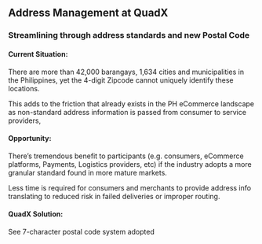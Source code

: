 ## Address Management at QuadX

### Streamlining through address standards and new Postal Code

#### Current Situation:
There are more than 42,000 barangays, 1,634 cities and municipalities in the Philippines, yet the 4-digit
Zipcode cannot uniquely identify these locations. 

This adds to the friction that already exists in the PH
eCommerce landscape as non-standard address information is passed from consumer to service
providers,

#### Opportunity:
There’s tremendous benefit to participants (e.g. consumers, eCommerce platforms, Payments, Logistics
providers, etc) if the industry adopts a more granular standard found in more mature markets.

Less time is required for consumers and merchants to provide address info translating to reduced risk in
failed deliveries or improper routing.

#### QuadX Solution:

See 7-character postal code system adopted